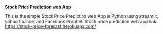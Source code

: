 **Stock Price Prediction web App**

This is the simple Stock Price Prediction web App in Python using streamlit, yahoo finance, and Facebook Prophet.
Stock price prediction web app  link: https://stock-price-forecast.herokuapp.com/
